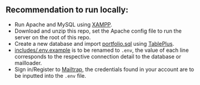 ## Recommendation to run locally:

- Run Apache and MySQL using [XAMPP](https://www.apachefriends.org/download.html).
- Download and unzip this repo, set the Apache config file to run the server on the root of this repo.
- Create a new database and import [portfolio.sql](portfolio.sql) using [TablePlus](https://tableplus.com/).
- [includes/.env.example](includes/.env.example) is to be renamed to `.env`, the value of each line corresponds to the respective connection detail to the database or mailloader.
- Sign in/Register to [Mailtrap]([url](https://mailtrap.io/)), the credentials found in your account are to be inputted into the `.env` file.